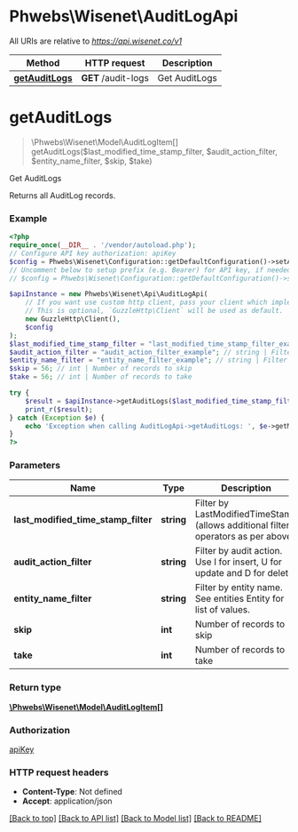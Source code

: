 # Phwebs\Wisenet\AuditLogApi

All URIs are relative to *https://api.wisenet.co/v1*

Method | HTTP request | Description
------------- | ------------- | -------------
[**getAuditLogs**](AuditLogApi.md#getauditlogs) | **GET** /audit-logs | Get AuditLogs

# **getAuditLogs**
> \Phwebs\Wisenet\Model\AuditLogItem[] getAuditLogs($last_modified_time_stamp_filter, $audit_action_filter, $entity_name_filter, $skip, $take)

Get AuditLogs

Returns all AuditLog records.

### Example
```php
<?php
require_once(__DIR__ . '/vendor/autoload.php');
// Configure API key authorization: apiKey
$config = Phwebs\Wisenet\Configuration::getDefaultConfiguration()->setApiKey('x-api-key', 'YOUR_API_KEY');
// Uncomment below to setup prefix (e.g. Bearer) for API key, if needed
// $config = Phwebs\Wisenet\Configuration::getDefaultConfiguration()->setApiKeyPrefix('x-api-key', 'Bearer');

$apiInstance = new Phwebs\Wisenet\Api\AuditLogApi(
    // If you want use custom http client, pass your client which implements `GuzzleHttp\ClientInterface`.
    // This is optional, `GuzzleHttp\Client` will be used as default.
    new GuzzleHttp\Client(),
    $config
);
$last_modified_time_stamp_filter = "last_modified_time_stamp_filter_example"; // string | Filter by LastModifiedTimeStamp (allows additional filter operators as per above)
$audit_action_filter = "audit_action_filter_example"; // string | Filter by audit action. Use I for insert, U for update and D for delete.
$entity_name_filter = "entity_name_filter_example"; // string | Filter by entity name. See entities Entity for list of values.
$skip = 56; // int | Number of records to skip
$take = 56; // int | Number of records to take

try {
    $result = $apiInstance->getAuditLogs($last_modified_time_stamp_filter, $audit_action_filter, $entity_name_filter, $skip, $take);
    print_r($result);
} catch (Exception $e) {
    echo 'Exception when calling AuditLogApi->getAuditLogs: ', $e->getMessage(), PHP_EOL;
}
?>
```

### Parameters

Name | Type | Description  | Notes
------------- | ------------- | ------------- | -------------
 **last_modified_time_stamp_filter** | **string**| Filter by LastModifiedTimeStamp (allows additional filter operators as per above) | [optional]
 **audit_action_filter** | **string**| Filter by audit action. Use I for insert, U for update and D for delete. | [optional]
 **entity_name_filter** | **string**| Filter by entity name. See entities Entity for list of values. | [optional]
 **skip** | **int**| Number of records to skip | [optional]
 **take** | **int**| Number of records to take | [optional]

### Return type

[**\Phwebs\Wisenet\Model\AuditLogItem[]**](../Model/AuditLogItem.md)

### Authorization

[apiKey](../../README.md#apiKey)

### HTTP request headers

 - **Content-Type**: Not defined
 - **Accept**: application/json

[[Back to top]](#) [[Back to API list]](../../README.md#documentation-for-api-endpoints) [[Back to Model list]](../../README.md#documentation-for-models) [[Back to README]](../../README.md)

